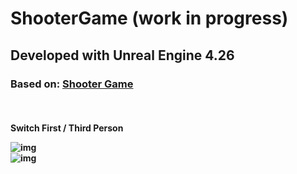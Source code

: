 # ShooterGame (work in progress)

## Developed with Unreal Engine 4.26

### Based on: [Shooter Game](https://www.unrealengine.com/marketplace/en-US/product/shooter-game) 
</br>
<h4> Switch First / Third Person

![img](https://firebasestorage.googleapis.com/v0/b/personal-24c21.appspot.com/o/Projects%2FFirst.png?alt=media&token=fa716767-41c9-4882-8e6a-f9983edd7e82)
</br>
![img](https://firebasestorage.googleapis.com/v0/b/personal-24c21.appspot.com/o/Projects%2FThird.png?alt=media&token=b580bb85-5564-4674-8019-7799c7ca3932)

